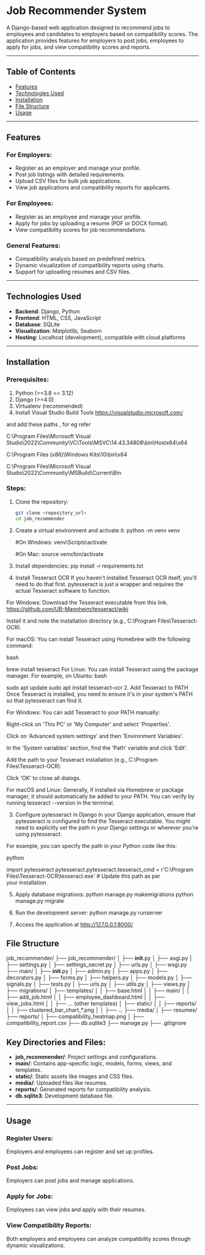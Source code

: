 # Job Recommender System

A Django-based web application designed to recommend jobs to employees and candidates to employers based on compatibility scores. The application provides features for employers to post jobs, employees to apply for jobs, and view compatibility scores and reports.

---

## Table of Contents

- [Features](#features)
- [Technologies Used](#technologies-used)
- [Installation](#installation)
- [File Structure](#file-structure)
- [Usage](#usage)

---

## Features

### For Employers:
- Register as an employer and manage your profile.
- Post job listings with detailed requirements.
- Upload CSV files for bulk job applications.
- View job applications and compatibility reports for applicants.

### For Employees:
- Register as an employee and manage your profile.
- Apply for jobs by uploading a resume (PDF or DOCX format).
- View compatibility scores for job recommendations.

### General Features:
- Compatibility analysis based on predefined metrics.
- Dynamic visualization of compatibility reports using charts.
- Support for uploading resumes and CSV files.

---

## Technologies Used

- **Backend**: Django, Python
- **Frontend**: HTML, CSS, JavaScript
- **Database**: SQLite
- **Visualization**: Matplotlib, Seaborn
- **Hosting**: Localhost (development), compatible with cloud platforms

---

## Installation

### Prerequisites:
1. Python (>=3.8 <= 3.12)
2. Django (>=4.0)
3. Virtualenv (recommended)
4. Install Visual Studio Build Tools https://visualstudio.microsoft.com/


and add these paths , for eg refer

C:\Program Files\Microsoft Visual Studio\2022\Community\VC\Tools\MSVC\14.43.34808\bin\Hostx64\x64

C:\Program Files (x86)\Windows Kits\10\bin\x64

C:\Program Files\Microsoft Visual Studio\2022\Community\MSBuild\Current\Bin

### Steps:

1. Clone the repository:
   ```bash
   git clone <repository_url>
   cd job_recommender
2. Create a virtual environment and activate it:
   python -m venv venv
   
   #On Windows: venv\Scripts\activate
   
   #On Mac: source venv/bin/activate

3. Install dependencies: pip install -r requirements.txt
4.  Install Tesseract OCR
If you haven't installed Tesseract OCR itself, you'll need to do that first. pytesseract is just a wrapper and requires the actual Tesseract software to function.

For Windows:
Download the Tesseract executable from this link.
https://github.com/UB-Mannheim/tesseract/wiki

Install it and note the installation directory (e.g., C:\Program Files\Tesseract-OCR).

For macOS:
You can install Tesseract using Homebrew with the following command:

bash

brew install tesseract
For Linux:
You can install Tesseract using the package manager. For example, on Ubuntu:
bash

sudo apt update
sudo apt install tesseract-ocr
2. Add Tesseract to PATH
Once Tesseract is installed, you need to ensure it's in your system's PATH so that pytesseract can find it.

For Windows:
You can add Tesseract to your PATH manually:

Right-click on 'This PC' or 'My Computer' and select 'Properties'.

Click on 'Advanced system settings' and then 'Environment Variables'.

In the 'System variables' section, find the 'Path' variable and click 'Edit'.

Add the path to your Tesseract installation (e.g., C:\Program Files\Tesseract-OCR).

Click 'OK' to close all dialogs.

For macOS and Linux:
Generally, if installed via Homebrew or package manager, it should automatically be added to your PATH. You can verify by running tesseract --version in the terminal.

3. Configure pytesseract in Django
In your Django application, ensure that pytesseract is configured to find the Tesseract executable. You might need to explicitly set the path in your Django settings or wherever you're using pytesseract.

For example, you can specify the path in your Python code like this:

python

import pytesseract
pytesseract.pytesseract.tesseract_cmd = r'C:\Program Files\Tesseract-OCR\tesseract.exe'  # Update this path as per your installation

5. Apply database migrations:
   python manage.py makemigrations
python manage.py migrate

   
6. Run the development server: python manage.py runserver
   
8. Access the application at http://127.0.0.1:8000/

## File Structure
job_recommender/
├── job_recommender/
│   ├── __init__.py
│   ├── asgi.py
│   ├── settings.py
│   ├── settings_secret.py
│   ├── urls.py
│   ├── wsgi.py
├── main/
│   ├── __init__.py
│   ├── admin.py
│   ├── apps.py
│   ├── decorators.py
│   ├── forms.py
│   ├── helpers.py
│   ├── models.py
│   ├── signals.py
│   ├── tests.py
│   ├── urls.py
│   ├── utils.py
│   ├── views.py
│   ├── migrations/
│   ├── templates/
│   │   ├── base.html
│   │   ├── main/
│   │       ├── add_job.html
│   │       ├── employee_dashboard.html
│   │       ├── view_jobs.html
│   │       ├── ... (other templates)
│   ├── static/
│   │   ├── reports/
│   │       ├── clustered_bar_chart_*.png
│   │       ├── ...
├── media/
│   ├── resumes/
├── reports/
│   ├── compatibility_heatmap.png
│   ├── compatibility_report.csv
├── db.sqlite3
├── manage.py
├── .gitignore

## Key Directories and Files:
- **job_recommender/**: Project settings and configurations.
- **main/**: Contains app-specific logic, models, forms, views, and templates.
- **static/**: Static assets like images and CSS files.
- **media/**: Uploaded files like resumes.
- **reports/**: Generated reports for compatibility analysis.
- **db.sqlite3**: Development database file.

---

## Usage

### Register Users:
Employers and employees can register and set up profiles.

### Post Jobs:
Employers can post jobs and manage applications.

### Apply for Jobs:
Employees can view jobs and apply with their resumes.

### View Compatibility Reports:
Both employers and employees can analyze compatibility scores through dynamic visualizations.



